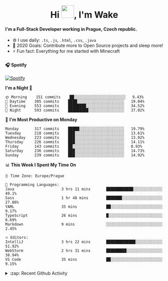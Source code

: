 <h1 align="center">Hi <img src="https://raw.githubusercontent.com/MrWakeCZ/MrWakeCZ/master/Hi.gif" width="40px" />, I'm Wake</h1>

#### I'm a Full-Stack Developer working in Prague, Czech republic.
- ⚙️ I use daily: `.ts`, `.js`, `.html`, `.css`, `.java`
- 🥅 2020 Goals: Contribute more to Open Source projects and sleep more!
- ⚡ Fun fact: Everything for me started with Minecraft

#### 🎧 Spotify
[![Spotify](https://novatorem-delta-eight.vercel.app/api/spotify)](https://open.spotify.com/user/wakeecz)

<!--START_SECTION:waka-->
**I'm a Night 🦉** 

```text
🌞 Morning    151 commits    ██░░░░░░░░░░░░░░░░░░░░░░░   9.43% 
🌆 Daytime    305 commits    ████░░░░░░░░░░░░░░░░░░░░░   19.04% 
🌃 Evening    553 commits    ████████░░░░░░░░░░░░░░░░░   34.52% 
🌙 Night      593 commits    █████████░░░░░░░░░░░░░░░░   37.02%

```
📅 **I'm Most Productive on Monday** 

```text
Monday       317 commits    █████░░░░░░░░░░░░░░░░░░░░   19.79% 
Tuesday      218 commits    ███░░░░░░░░░░░░░░░░░░░░░░   13.61% 
Wednesday    223 commits    ███░░░░░░░░░░░░░░░░░░░░░░   13.92% 
Thursday     226 commits    ███░░░░░░░░░░░░░░░░░░░░░░   14.11% 
Friday       143 commits    ██░░░░░░░░░░░░░░░░░░░░░░░   8.93% 
Saturday     236 commits    ███░░░░░░░░░░░░░░░░░░░░░░   14.73% 
Sunday       239 commits    ███░░░░░░░░░░░░░░░░░░░░░░   14.92%

```


📊 **This Week I Spent My Time On** 

```text
⌚︎ Time Zone: Europe/Prague

💬 Programming Languages: 
Java                     3 hrs 11 mins       ████████████░░░░░░░░░░░░░   49.1% 
Sass                     1 hr 48 mins        ███████░░░░░░░░░░░░░░░░░░   27.86% 
YAML                     35 mins             ██░░░░░░░░░░░░░░░░░░░░░░░   9.17% 
TypeScript               26 mins             █░░░░░░░░░░░░░░░░░░░░░░░░   6.69% 
Markdown                 9 mins              ░░░░░░░░░░░░░░░░░░░░░░░░░   2.45%

🔥 Editors: 
IntelliJ                 3 hrs 22 mins       █████████████░░░░░░░░░░░░   51.92% 
WebStorm                 2 hrs 31 mins       █████████░░░░░░░░░░░░░░░░   38.94% 
VS Code                  35 mins             ██░░░░░░░░░░░░░░░░░░░░░░░   9.15%

```


<!--END_SECTION:waka-->

<details>
  <summary>:zap: Recent Github Activity</summary>

<!--START_SECTION:activity-->
1. 🎉 Merged PR [#10](https://github.com/craftmania-cz/craftmanager/pull/10) in [craftmania-cz/craftmanager](https://github.com/craftmania-cz/craftmanager)
2. 🎉 Merged PR [#11](https://github.com/craftmania-cz/craftmanager/pull/11) in [craftmania-cz/craftmanager](https://github.com/craftmania-cz/craftmanager)
3. ❗️ Closed issue [#25](https://github.com/waked-cz/corgi/issues/25) in [waked-cz/corgi](https://github.com/waked-cz/corgi)
4. ❗️ Closed issue [#50](https://github.com/waked-cz/corgi/issues/50) in [waked-cz/corgi](https://github.com/waked-cz/corgi)
5. ❗️ Closed issue [#61](https://github.com/waked-cz/corgi/issues/61) in [waked-cz/corgi](https://github.com/waked-cz/corgi)
<!--END_SECTION:activity-->

</details>
